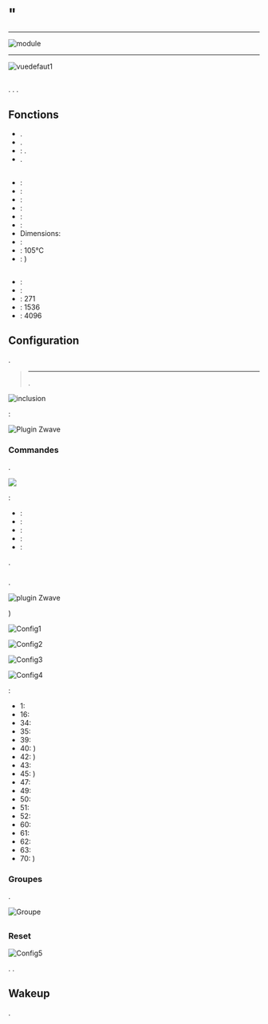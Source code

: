 # "

****

![module](images/fibaro.fgwpe101/module.jpg)

****

![vuedefaut1](images/fibaro.fgwpe101/vuedefaut1.jpg)

## 

. . . 

## Fonctions

-   .
-   .
-   : .
-   .

## 

-    : 
-    : 
-    : 
-    : 
-    : 
-    : 
-   Dimensions: 
-    : 
-    : 105°C
-    : )

## 

-    : 
-    : 
-    : 271
-    : 1536
-    : 4096

## Configuration

 [](https://doc.jeedom.com/en_US/plugins/automation%20protocol/openzwave/).

> ****
>
> .

![inclusion](images/fibaro.fgwpe101/inclusion.jpg)

 :

![Plugin Zwave](images/fibaro.fgwpe101/information.jpg)

### Commandes

.

![](images/fibaro.fgwpe101/commandes.jpg)

 :

-    : 
-    : 
-    : 
-    : 
-    : 

.

### 

.

![ plugin Zwave](images/plugin/bouton_configuration.jpg)

)

![Config1](images/fibaro.fgwpe101/config1.jpg)

![Config2](images/fibaro.fgwpe101/config2.jpg)

![Config3](images/fibaro.fgwpe101/config3.jpg)

![Config4](images/fibaro.fgwpe101/config4.jpg)

 :

-   1: 
-   16: 
-   34: 
-   35: 
-   39: 
-   40: )
-   42: )
-   43: 
-   45: )
-   47: 
-   49: 
-   50: 
-   51: 
-   52: 
-   60: 
-   61: 
-   62: 
-   63: 
-   70: )

### Groupes

.

![Groupe](images/fibaro.fgwpe101/groupe.jpg)

## 

### Reset

![Config5](images/fibaro.fgwpe101/config5.jpg)

. .

## Wakeup

.

